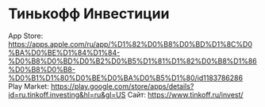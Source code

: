 # Тинькофф Инвестиции

App Store: https://apps.apple.com/ru/app/%D1%82%D0%B8%D0%BD%D1%8C%D0%BA%D0%BE%D1%84%D1%84-%D0%B8%D0%BD%D0%B2%D0%B5%D1%81%D1%82%D0%B8%D1%86%D0%B8%D0%B8-%D0%B1%D1%80%D0%BE%D0%BA%D0%B5%D1%80/id1183786286
Play Market: https://play.google.com/store/apps/details?id=ru.tinkoff.investing&hl=ru&gl=US
Сайт: https://www.tinkoff.ru/invest/
